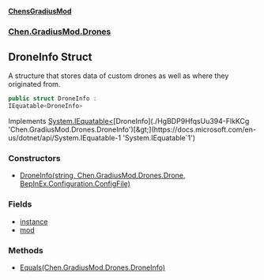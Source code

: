 
#### [ChensGradiusMod](./index 'index')

### [Chen.GradiusMod.Drones](./Y-iPobZkdIiJ9feSuBjDaQ 'Chen.GradiusMod.Drones')

## DroneInfo Struct
A structure that stores data of custom drones as well as where they originated from.  
```csharp
public struct DroneInfo :
IEquatable<DroneInfo>
```
Implements [System.IEquatable&lt;](https://docs.microsoft.com/en-us/dotnet/api/System.IEquatable-1 'System.IEquatable`1')[DroneInfo](./HgBDP9HfqsUu394-FlkKCg 'Chen.GradiusMod.Drones.DroneInfo')[&gt;](https://docs.microsoft.com/en-us/dotnet/api/System.IEquatable-1 'System.IEquatable`1')  

### Constructors
- [DroneInfo(string, Chen.GradiusMod.Drones.Drone, BepInEx.Configuration.ConfigFile)](./LI3gVRwFC4-RvHHGoNw 'Chen.GradiusMod.Drones.DroneInfo.DroneInfo(string, Chen.GradiusMod.Drones.Drone, BepInEx.Configuration.ConfigFile)')

### Fields
- [instance](./gKlEitv9wr5HRWvPRag 'Chen.GradiusMod.Drones.DroneInfo.instance')
- [mod](./PGy9DMpFoxYK9n1Dh99fog 'Chen.GradiusMod.Drones.DroneInfo.mod')

### Methods
- [Equals(Chen.GradiusMod.Drones.DroneInfo)](./VHGZaA99JSCZxKajcQg5Wg 'Chen.GradiusMod.Drones.DroneInfo.Equals(Chen.GradiusMod.Drones.DroneInfo)')
